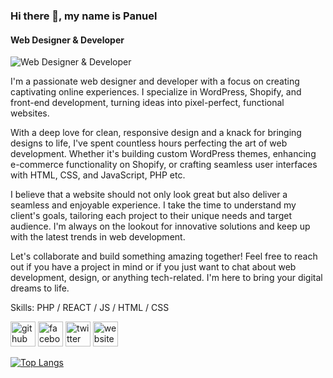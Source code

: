 ### Hi there 👋, my name is Panuel
#### Web Designer & Developer
![Web Designer & Developer](https://scontent.fdac135-1.fna.fbcdn.net/v/t39.30808-6/395620935_651967433586954_6175745364685123323_n.png?stp=dst-png_s960x960&_nc_cat=105&ccb=1-7&_nc_sid=5f2048&_nc_ohc=XroTKRHOXRIAX93nEpH&_nc_ht=scontent.fdac135-1.fna&oh=00_AfB8IP4KE-NAwzlWmOx2uQs4Ok3d_Gi5aMwlN5wVmrzWMw&oe=65467E90)


I'm a passionate web designer and developer with a focus on creating captivating online experiences. I specialize in WordPress, Shopify, and front-end development, turning ideas into pixel-perfect, functional websites.

With a deep love for clean, responsive design and a knack for bringing designs to life, I've spent countless hours perfecting the art of web development. Whether it's building custom WordPress themes, enhancing e-commerce functionality on Shopify, or crafting seamless user interfaces with HTML, CSS, and JavaScript, PHP etc.

I believe that a website should not only look great but also deliver a seamless and enjoyable experience. I take the time to understand my client's goals, tailoring each project to their unique needs and target audience. I'm always on the lookout for innovative solutions and keep up with the latest trends in web development.
 
Let's collaborate and build something amazing together! Feel free to reach out if you have a project in mind or if you just want to chat about web development, design, or anything tech-related. I'm here to bring your digital dreams to life.

Skills: PHP / REACT / JS / HTML / CSS



[<img src='https://cdn.jsdelivr.net/npm/simple-icons@3.0.1/icons/github.svg' alt='github' height='40'>](https://github.com/panuelhalder)  [<img src='https://cdn.jsdelivr.net/npm/simple-icons@3.0.1/icons/facebook.svg' alt='facebook' height='40'>](https://www.facebook.com/panuelhalder.page)  [<img src='https://cdn.jsdelivr.net/npm/simple-icons@3.0.1/icons/twitter.svg' alt='twitter' height='40'>](https://twitter.com/panuelhalder)  [<img src='https://cdn.jsdelivr.net/npm/simple-icons@3.0.1/icons/icloud.svg' alt='website' height='40'>](https://panuelhalder.com/)  

[![Top Langs](https://github-readme-stats.vercel.app/api/top-langs/?username=panuelhalder)](https://github.com/anuraghazra/github-readme-stats)

